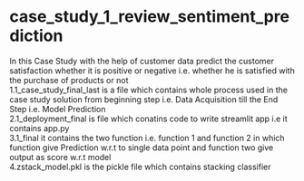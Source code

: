 # case_study_1_review_sentiment_prediction
In this Case Study with the help of customer data predict the customer satisfaction whether it is positive or negative i.e. whether he is satisfied with the purchase of products or not<br>
1.1_case_study_final_last is a file which contains whole process used in the case study solution from beginning step i.e. Data Acquisition till the End Step i.e. Model Prediction <br>
2.1_deployment_final is file which conatins code to write streamlit app i.e it contains app.py<br>
3.1_final it contains the two function i.e. function 1 and function 2 in which function give Prediction w.r.t to single data point and function two give output as score w.r.t model <br>
4.zstack_model.pkl is the pickle file which contains stacking classifier 
